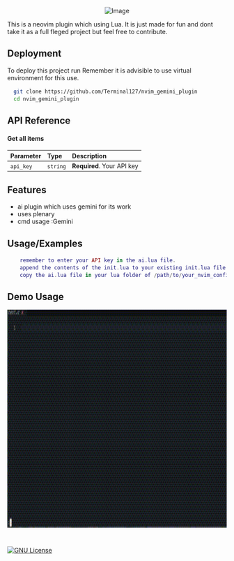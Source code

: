 <p align="center">
    <img src="https://github.com/Terminal127/nvim_gemini_plugin/blob/main/img.png" width="600" height="300" alt="Image">
</p>


This is a neovim plugin which using Lua. It is just made for fun and dont take it as a full fleged project but feel free to contribute.


## Deployment

To deploy this project run
Remember it is advisible to use virtual environment for this use.

```bash
  git clone https://github.com/Terminal127/nvim_gemini_plugin
  cd nvim_gemini_plugin
```


## API Reference

#### Get all items

| Parameter | Type     | Description                |
| :-------- | :------- | :------------------------- |
| `api_key` | `string` | **Required**. Your API key |



## Features

- ai plugin which uses gemini for its work
- uses plenary
- cmd usage :Gemini


## Usage/Examples

```lua
    remember to enter your API key in the ai.lua file.
    append the contents of the init.lua to your existing init.lua file.(Enter your api key in this state)
    copy the ai.lua file in your lua folder of /path/to/your_nvim_config_file

```

## Demo Usage
<img src="https://github.com/Terminal127/Gen-AI/blob/main/Gen-Ai%20video%20(2).gif" alt="Demo Video" width="900" height="500">



#
[![GNU License](https://img.shields.io/badge/License-GNU-green.svg)](https://choosealicense.com/licenses/gnu/)

